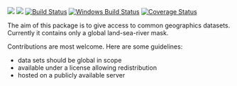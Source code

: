 [![](https://img.shields.io/badge/docs-stable-blue.svg)](https://JuliaGeo.github.io/GeoDatasets.jl/stable)
[![](https://img.shields.io/badge/docs-dev-blue.svg)](https://JuliaGeo.github.io/GeoDatasets.jl/dev)
[![Build Status](https://travis-ci.org/JuliaGeo/GeoDatasets.jl.svg?branch=master)](https://travis-ci.org/JuliaGeo/GeoDatasets.jl)
[![Windows Build Status](https://ci.appveyor.com/api/projects/status/github/JuliaGeo/GeoDatasets.jl?branch=master&svg=true)](https://ci.appveyor.com/project/Alexander-Barth/geodatasets-jl/branch/master)
[![Coverage Status](https://coveralls.io/repos/JuliaGeo/GeoDatasets.jl/badge.svg?branch=master)](https://coveralls.io/r/JuliaGeo/GeoDatasets.jl?branch=master)

The aim of this package is to give access to common geographics datasets. Currently it contains only a global land-sea-river mask.

Contributions are most welcome. Here are some guidelines:
* data sets should be global in scope
* available under a license allowing redistribution
* hosted on a publicly available server
